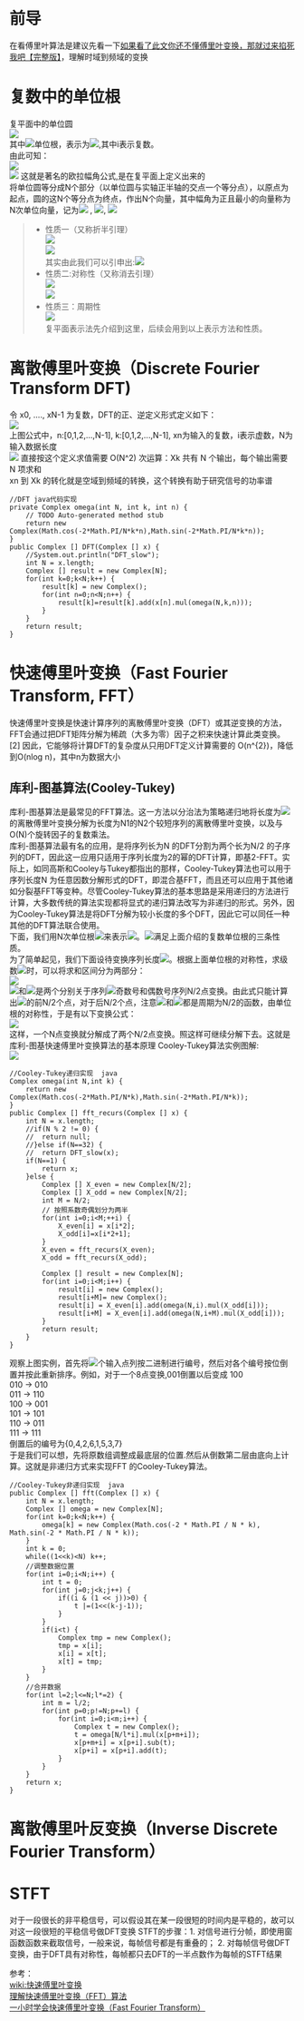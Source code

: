 # 前导
在看傅里叶算法是建议先看一下[如果看了此文你还不懂傅里叶变换，那就过来掐死我吧【完整版】](https://zhuanlan.zhihu.com/p/19763358)，理解时域到频域的变换

# 复数中的单位根  
复平面中的单位圆  
![](https://i.imgur.com/XoLXQdk.jpg)  
其中![](https://latex.codecogs.com/gif.latex?\vec{OA})单位根，表示为![](https://latex.codecogs.com/gif.latex?e^{i\theta}),其中i表示复数。  
由此可知：  
![](https://latex.codecogs.com/gif.latex?e^{i\theta}=cos\theta&plus;isin\theta)  
![](https://latex.codecogs.com/gif.latex?e^{i\pi}&plus;1=0)  这就是著名的欧拉幅角公式,是在复平面上定义出来的  
将单位圆等分成N个部分（以单位圆与实轴正半轴的交点一个等分点），以原点为起点，圆的这N个等分点为终点，作出N个向量，其中幅角为正且最小的向量称为N次单位向量，记为![](https://latex.codecogs.com/gif.latex?\omega_{N}^{1}) , ![](https://latex.codecogs.com/gif.latex?\omega_{N}^{1}=cos(-2\pi\frac{1}{N})&plus;isin(-2\pi\frac{1}{N})=e^{-i2\pi\frac{1}{N}}),  ![](https://latex.codecogs.com/gif.latex?\omega_{N}^{k}=cos(-2\pi\frac{k}{N})&plus;isin(-2\pi\frac{k}{N})=e^{-i2\pi\frac{k}{N}})  
> * 性质一（又称折半引理）  
> ![](https://latex.codecogs.com/gif.latex?\omega_{2N}^{2k}=\omega_{N}^{k})  
> ![](https://i.imgur.com/56ilhLn.png)  
> 其实由此我们可以引申出:![](https://latex.codecogs.com/gif.latex?\omega_{mN}^{mk}=\omega_{N}^{k})   
> * 性质二:对称性（又称消去引理）  
> ![](https://latex.codecogs.com/gif.latex?\omega_{N}^{k&plus;\frac{N}{2}}=-\omega_{N}^{k})  
> ![](https://i.imgur.com/R2wVaIC.png)  
> * 性质三：周期性  
> ![](https://latex.codecogs.com/gif.latex?\omega_{N}^{k&plus;N}=\omega_{N}^{k})  
复平面表示法先介绍到这里，后续会用到以上表示方法和性质。

# 离散傅里叶变换（Discrete Fourier Transform DFT)
令 x0, ...., xN-1 为复数，DFT的正、逆定义形式定义如下：  
![](https://i.imgur.com/YljaEls.jpg)  
上图公式中，n:[0,1,2,...,N-1], k:[0,1,2,...,N-1], xn为输入的复数，i表示虚数，N为输入数据长度  
![](https://latex.codecogs.com/gif.latex?e^{-i2\pi&space;nk/N}=cos(-i2\pi&space;nk/N)&plus;i*sin(-i2\pi&space;nk/N))    
直接按这个定义求值需要 O(N^2) 次运算：Xk 共有 N 个输出，每个输出需要 N 项求和  
xn 到 Xk 的转化就是空域到频域的转换，这个转换有助于研究信号的功率谱  
	
	//DFT java代码实现
	private Complex omega(int N, int k, int n) {
		// TODO Auto-generated method stub
		return new Complex(Math.cos(-2*Math.PI/N*k*n),Math.sin(-2*Math.PI/N*k*n));
	}
	public Complex [] DFT(Complex [] x) {
		//System.out.println("DFT_slow");
		int N = x.length;
		Complex [] result = new Complex[N];
		for(int k=0;k<N;k++) {
			result[k] = new Complex();
			for(int n=0;n<N;n++) {
				result[k]=result[k].add(x[n].mul(omega(N,k,n)));
			}
		}
		return result;
	}

# 快速傅里叶变换（Fast Fourier Transform, FFT）
快速傅里叶变换是快速计算序列的离散傅里叶变换（DFT）或其逆变换的方法，FFT会通过把DFT矩阵分解为稀疏（大多为零）因子之积来快速计算此类变换。[2] 因此，它能够将计算DFT的复杂度从只用DFT定义计算需要的 O(n^{2})，降低到O(nlog n)，其中n为数据大小

## 库利-图基算法(Cooley-Tukey)
库利-图基算法是最常见的FFT算法。这一方法以分治法为策略递归地将长度为![](https://latex.codecogs.com/gif.latex?N=N_{1}N_{2})的离散傅里叶变换分解为长度为N1的N2个较短序列的离散傅里叶变换，以及与O(N)个旋转因子的复数乘法。  
库利-图基算法最有名的应用，是将序列长为N 的DFT分割为两个长为N/2 的子序列的DFT，因此这一应用只适用于序列长度为2的幂的DFT计算，即基2-FFT。实际上，如同高斯和Cooley与Tukey都指出的那样，Cooley-Tukey算法也可以用于序列长度N 为任意因数分解形式的DFT，即混合基FFT，而且还可以应用于其他诸如分裂基FFT等变种。尽管Cooley-Tukey算法的基本思路是采用递归的方法进行计算，大多数传统的算法实现都将显式的递归算法改写为非递归的形式。另外，因为Cooley-Tukey算法是将DFT分解为较小长度的多个DFT，因此它可以同任一种其他的DFT算法联合使用。  
下面，我们用N次单位根![](https://latex.codecogs.com/gif.latex?W_{N})来表示![](https://latex.codecogs.com/gif.latex?e^{-i{\frac&space;{2\pi&space;}{N}}})。![](https://latex.codecogs.com/gif.latex?W_{N})满足上面介绍的复数单位根的三条性质。    
为了简单起见，我们下面设待变换序列长度![](https://latex.codecogs.com/gif.latex?n=2^{r})。根据上面单位根的对称性，求级数![](https://latex.codecogs.com/gif.latex?y_{k}=\sum&space;_{n=0}^{N-1}W_{N}^{kn}x_{n})时，可以将求和区间分为两部分：  
![](https://i.imgur.com/5N6OOjK.png)  
![](https://latex.codecogs.com/gif.latex?F_{odd}(k))和![](https://latex.codecogs.com/gif.latex?F_{even}(k))是两个分别关于序列![](https://latex.codecogs.com/gif.latex?\left\{x_{n}\right\}_{0}^{N-1})奇数号和偶数号序列N/2点变换。由此式只能计算出![](https://latex.codecogs.com/gif.latex?y_{k})的前N/2个点，对于后N/2个点，注意![](https://latex.codecogs.com/gif.latex?F_{odd}(k))和![](https://latex.codecogs.com/gif.latex?F_{even}(k))都是周期为N/2的函数，由单位根的对称性，于是有以下变换公式：  
![](https://i.imgur.com/Jm34Kht.png)  
这样，一个N点变换就分解成了两个N/2点变换。照这样可继续分解下去。这就是库利-图基快速傅里叶变换算法的基本原理
Cooley-Tukey算法实例图解:  
![](Cooley-Tukey-1.jpg)      


	//Cooley-Tukey递归实现  java
	Complex omega(int N,int k) {
		return new Complex(Math.cos(-2*Math.PI/N*k),Math.sin(-2*Math.PI/N*k));
	}
	public Complex [] fft_recurs(Complex [] x) {
		int N = x.length;
		//if(N % 2 != 0) {
		//	return null;
		//}else if(N==32) {
		//	return DFT_slow(x);
		if(N==1) {
			return x;
		}else {
			Complex [] X_even = new Complex[N/2];
			Complex [] X_odd = new Complex[N/2];
			int M = N/2;
			// 按照系数奇偶划分为两半
			for(int i=0;i<M;++i) {
				X_even[i] = x[i*2];
				X_odd[i]=x[i*2+1];
			}
			X_even = fft_recurs(X_even);
			X_odd = fft_recurs(X_odd);
			
			Complex [] result = new Complex[N];
			for(int i=0;i<M;i++) {
				result[i] = new Complex();
				result[i+M]= new Complex();
				result[i] = X_even[i].add(omega(N,i).mul(X_odd[i]));
				result[i+M] = X_even[i].add(omega(N,i+M).mul(X_odd[i]));
			}
			return result;
		}
	}

观察上图实例，首先将![](https://latex.codecogs.com/gif.latex?n=2^{N})个输入点列按二进制进行编号，然后对各个编号按位倒置并按此重新排序。例如，对于一个8点变换,001倒置以后变成 100  
010 → 010  
011 → 110  
100 → 001  
101 → 101  
110 → 011  
111 → 111  
倒置后的编号为{0,4,2,6,1,5,3,7}  
于是我们可以想，先将原数组调整成最底层的位置.然后从倒数第二层由底向上计算。这就是非递归方式来实现FFT 的Cooley-Tukey算法。  

	//Cooley-Tukey非递归实现  java
	public Complex [] fft(Complex [] x) {
		int N = x.length;
		Complex [] omega = new Complex[N];
		for(int k=0;k<N;k++) {
			omega[k] = new Complex(Math.cos(-2 * Math.PI / N * k), Math.sin(-2 * Math.PI / N * k));
		}
		int k = 0;
		while((1<<k)<N) k++;
		//调整数据位置
		for(int i=0;i<N;i++) {
			int t = 0;
			for(int j=0;j<k;j++) {
				if((i & (1 << j))>0) {
					t |=(1<<(k-j-1));
				}
			}
			if(i<t) {
				Complex tmp = new Complex();
				tmp = x[i];
				x[i] = x[t];
				x[t] = tmp;
			}
		}
		//合并数据
		for(int l=2;l<=N;l*=2) {
			int m = l/2;
			for(int p=0;p!=N;p+=l) {
				for(int i=0;i<m;i++) {
					Complex t = new Complex();
					t = omega[N/l*i].mul(x[p+m+i]);
					x[p+m+i] = x[p+i].sub(t);
					x[p+i] = x[p+i].add(t);
				}
			}
		}
		return x;
	}


# 离散傅里叶反变换（Inverse Discrete Fourier Transform）


# STFT
对于一段很长的非平稳信号，可以假设其在某一段很短的时间内是平稳的，故可以对这一段很短的平稳信号做DFT变换 
STFT的步骤：1. 对信号进行分帧，即使用窗函数函数来截取信号，一般来说，每帧信号都是有重叠的； 2. 对每帧信号做DFT变换，由于DFT具有对称性，每帧都只去DFT的一半点数作为每帧的STFT结果



参考：  
[wiki:快速傅里叶变换](https://zh.wikipedia.org/wiki/%E5%BF%AB%E9%80%9F%E5%82%85%E9%87%8C%E5%8F%B6%E5%8F%98%E6%8D%A2)  
[理解快速傅里叶变换（FFT）算法](http://blog.jobbole.com/58246/)  
[一小时学会快速傅里叶变换（Fast Fourier Transform）](https://zhuanlan.zhihu.com/p/31584464)





